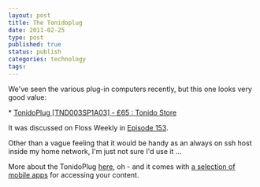 ```yaml
--- 
layout: post 
title: The Tonidoplug
date: 2011-02-25
type: post 
published: true 
status: publish
categories: technology
tags: 
---
```


We've seen the various plug-in computers recently, but this one looks
very good value:

 * [TonidoPlug [TND003SP1A03] - ₤65 : Tonido Store](https://store.tonido.com/index.php?main_page=product_info&cPath=1&products_id=1&zenid=cd8a2874aa1ce7a5db27eb22ed0ba120)

It was discussed on Floss Weekly in [Episode 153](http://twit.tv/floss153 "Floss Weekly Episode 153").

Other than a vague feeling that it would be handy as an always on ssh
host inside my home network, I'm just not sure I'd use it ...

More about the TonidoPlug [here](http://www.tonidoplug.com/tonido_plug.html "The TonidoPlug"), oh - and it comes with [a selection of mobile apps](http://www.tonido.com/mobile.html "Tonido Mobile Applications")
for accessing your content.

